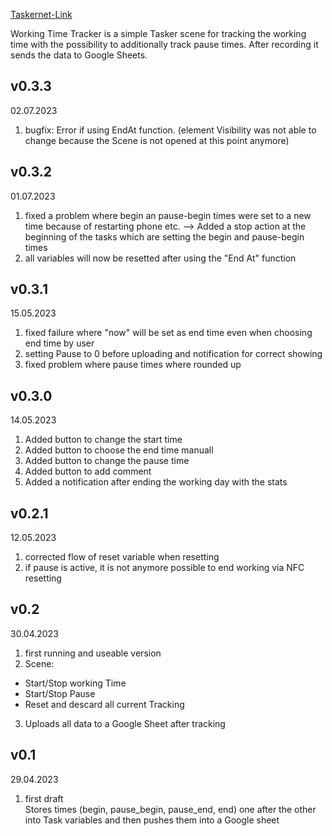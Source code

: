 [Taskernet-Link](https://taskernet.com/shares/?user=AS35m8ks8HbsdHFuQd8IQwuQOnRpbi3s1kNACT0seG%2Ftrt9xPGrDRmNw71%2BgbKj6vg1mISfy&id=Project%3AWorking+Time+Tracker)

Working Time Tracker is a simple Tasker scene for tracking the working time with the possibility to additionally track pause times. After recording it sends the data to Google Sheets.

## v0.3.3
02.07.2023<br/>
1) bugfix: Error if using EndAt function. (element Visibility was not able to change because the Scene is not opened at this point anymore)

## v0.3.2
01.07.2023<br/>
1) fixed a problem where begin an pause-begin times were set to a new time because of restarting phone etc. --> Added a stop action at the beginning of the tasks which are setting the begin and pause-begin times
2) all variables will now be resetted after using the "End At" function

## v0.3.1
15.05.2023<br/>
1) fixed failure where "now" will be set as end time even when choosing end time by user
2) setting Pause to 0 before uploading and notification for correct showing
3) fixed problem where pause times where rounded up

## v0.3.0
14.05.2023<br/>
1) Added button to change the start time
2) Added button to choose the end time manuall
3) Added button to change the pause time
4) Added button to add comment
5) Added a notification after ending the working day with the stats

## v0.2.1
12.05.2023<br/>
1) corrected flow of reset variable when resetting
2) if pause is active, it is not anymore possible to end working via NFC resetting

## v0.2
30.04.2023<br/>
1) first running and useable version
2) Scene:
- Start/Stop working Time
- Start/Stop Pause
- Reset and descard all current Tracking
3) Uploads all data to a Google Sheet after tracking

## v0.1
29.04.2023<br/>
1) first draft<br/>
Stores times (begin, pause_begin, pause_end, end) one after the other into Task variables and then pushes them into a Google sheet
